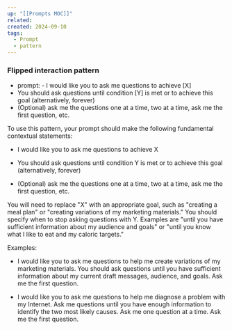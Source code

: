 ```yaml
---
up: "[[Prompts MOC]]"
related: 
created: 2024-09-10
tags:
  - Prompt
  - pattern
---
```



### Flipped interaction pattern
 - prompt: - I would like you to ask me questions to achieve [X]
- You should ask questions until condition [Y] is met or to achieve this goal (alternatively, forever)
- (Optional) ask me the questions one at a time, two at a time, ask me the first question, etc.

To use this pattern, your prompt should make the following fundamental contextual statements:

- I would like you to ask me questions to achieve X
    
- You should ask questions until condition Y is met or to achieve this goal (alternatively, forever)
    
- (Optional) ask me the questions one at a time, two at a time, ask me the first question, etc.
    

You will need to replace "X" with an appropriate goal, such as "creating a meal plan" or "creating variations of my marketing materials." You should specify when to stop asking questions with Y. Examples are "until you have sufficient information about my audience and goals" or "until you know what I like to eat and my caloric targets."

Examples:

- I would like you to ask me questions to help me create variations of my marketing materials. You should ask questions until you have sufficient information about my current draft messages, audience, and goals. Ask me the first question.
    
- I would like you to ask me questions to help me diagnose a problem with my Internet. Ask me questions until you have enough information to identify the two most likely causes. Ask me one question at a time. Ask me the first question.